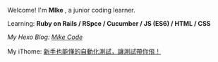 Welcome! I'm <strong> MIke </strong>, a junior coding learner.

Learning:
<strong> Ruby on Rails / RSpce / Cucumber / JS (ES6) / HTML / CSS </strong>

<i class="fa-brands fa-blogger">My Hexo Blog: <a href="https://wl02599509.github.io/"> Mike Code </a></i> 

My iThome: <a href="https://ithelp.ithome.com.tw/users/20149089/ironman/4955"> 新手也能懂的自動化測試，讓測試帶你飛！</a>
